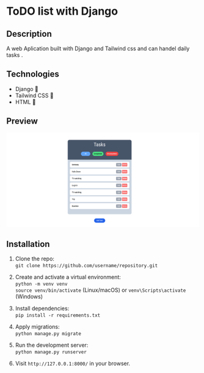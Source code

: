 # ToDO list with Django 

## Description
  A web Aplication built with Django and Tailwind css and can handel daily tasks . 

## Technologies 
- Django 🚀  
- Tailwind CSS 🎨  
- HTML 📄
  
## Preview 

  <img src='./exp.png' height=auto>



## Installation 
  1. Clone the repo:  
   `git clone https://github.com/username/repository.git`

  2. Create and activate a virtual environment:  
     `python -m venv venv`  
     `source venv/bin/activate` (Linux/macOS) or `venv\Scripts\activate` (Windows)
  
  3. Install dependencies:  
     `pip install -r requirements.txt`
  
  4. Apply migrations:  
     `python manage.py migrate`
  
  5. Run the development server:  
     `python manage.py runserver`
  
  6. Visit `http://127.0.0.1:8000/` in your browser.

